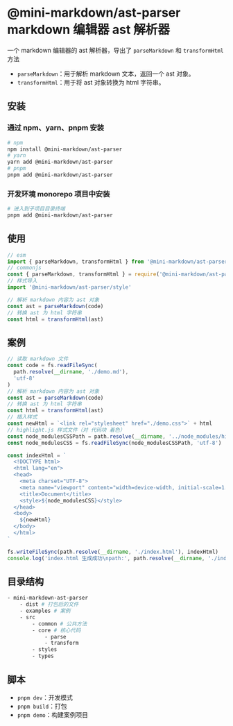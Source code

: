 # @mini-markdown/ast-parser markdown 编辑器 ast 解析器

一个 markdown 编辑器的 ast 解析器，导出了 `parseMarkdown` 和 `transformHtml` 方法

- `parseMarkdown`：用于解析 markdown 文本，返回一个 ast 对象。
- `transformHtml`：用于将 ast 对象转换为 html 字符串。

## 安装

### 通过 npm、yarn、pnpm 安装

```bash
# npm
npm install @mini-markdown/ast-parser
# yarn
yarn add @mini-markdown/ast-parser
# pnpm
pnpm add @mini-markdown/ast-parser
```

### 开发环境 monorepo 项目中安装

```bash
# 进入到子项目目录终端
pnpm add @mini-markdown/ast-parser
```

## 使用

```js
// esm
import { parseMarkdown, transformHtml } from '@mini-markdown/ast-parser'
// commonjs
const { parseMarkdown, transformHtml } = require('@mini-markdown/ast-parser')
// 样式导入
import '@mini-markdown/ast-parser/style'

// 解析 markdown 内容为 ast 对象
const ast = parseMarkdown(code)
// 转换 ast 为 html 字符串
const html = transformHtml(ast)
```

## 案例

```js
// 读取 markdown 文件
const code = fs.readFileSync(
  path.resolve(__dirname, './demo.md'),
  'utf-8'
)
// 解析 markdown 内容为 ast 对象
const ast = parseMarkdown(code)
// 转换 ast 为 html 字符串
const html = transformHtml(ast)
// 插入样式
const newHtml = `<link rel="stylesheet" href="./demo.css">` + html
// highlight.js 样式文件（对 代码块 着色）
const node_modulesCSSPath = path.resolve(__dirname, '../node_modules/highlight.js/styles/atom-one-dark.min.css')
const node_modulesCSS = fs.readFileSync(node_modulesCSSPath, 'utf-8')

const indexHtml = `
  <!DOCTYPE html>
  <html lang="en">
  <head>
    <meta charset="UTF-8">
    <meta name="viewport" content="width=device-width, initial-scale=1.0">
    <title>Document</title>
    <style>${node_modulesCSS}</style>
  </head>
  <body>
    ${newHtml}
  </body>
  </html>
`

fs.writeFileSync(path.resolve(__dirname, './index.html'), indexHtml)
console.log('index.html 生成成功\npath:', path.resolve(__dirname, './index.html'));
```

## 目录结构

```bash
- mini-markdown-ast-parser
    - dist # 打包后的文件
    - examples # 案例
    - src
        - common # 公共方法
        - core # 核心代码
            - parse
            - transform
        - styles
        - types
```

## 脚本

- `pnpm dev`：开发模式
- `pnpm build`：打包
- `pnpm demo`：构建案例项目


